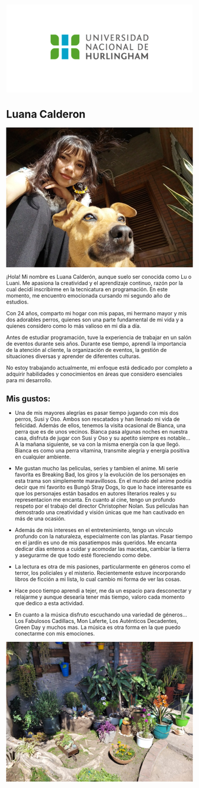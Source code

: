 ![Logo UNAHUR](./assets/UNAHUR.png)

# Luana Calderon 

![Foto Luani](./assets/foto.jpg)

¡Hola! Mi nombre es Luana Calderón, aunque suelo ser conocida como Lu o Luani. Me apasiona la creatividad y el aprendizaje continuo, razón por la cual decidí inscribirme en la tecnicatura en programación. En este momento, me encuentro emocionada cursando mi segundo año de estudios.

Con 24 años, comparto mi hogar con mis papas, mi hermano mayor y mis dos adorables perros, quienes son una parte fundamental de mi vida y a quienes considero como lo más valioso en mi día a día.

Antes de estudiar programación, tuve la  experiencia de trabajar en un salón de eventos durante seis años. Durante ese tiempo, aprendí la importancia de la atención al cliente, la organización de eventos, la gestión de situaciones diversas y aprender de diferentes culturas.

No estoy trabajando actualmente, mi enfoque está dedicado por completo a adquirir habilidades y conocimientos en áreas que considero esenciales para mi desarrollo.


## Mis gustos:

* Una de mis mayores alegrías es pasar tiempo jugando con mis dos perros, Susi y Oso. Ambos son rescatados y han llenado mi vida de felicidad. Además de ellos, tenemos la visita ocasional de Bianca, una perra que es de unos vecinos. Bianca pasa algunas noches en nuestra casa, disfruta de jugar con Susi y Oso y su apetito siempre es notable... A la mañana siguiente, se va con la misma energía con la que llegó. Bianca es como una perra vitamina, transmite alegría y energía positiva en cualquier ambiente.

* Me gustan mucho las peliculas, series y tambien el anime. Mi serie favorita es Breaking Bad, los giros y la evolución de los personajes en esta trama son simplemente maravillosos. 
En el mundo del anime podria decir que mi favorito es Bungō Stray Dogs, lo que lo hace interesante es que los personajes están basados en autores literarios reales y su representacion me encanta. 
En cuanto al cine, tengo un profundo respeto por el trabajo del director Christopher Nolan. Sus películas han demostrado una creatividad y visión únicas que me han cautivado en más de una ocasión.

* Además de mis intereses en el entretenimiento, tengo un vínculo profundo con la naturaleza, especialmente con las plantas. Pasar tiempo en el jardín es uno de mis pasatiempos más queridos. Me encanta dedicar días enteros a cuidar y acomodar las macetas, cambiar la tierra y asegurarme de que todo esté floreciendo como debe. 

* La lectura es otra de mis pasiones, particularmente en géneros como el terror, los policiales y el misterio. Recientemente estuve incorporando libros de ficción a mi lista, lo cual cambio mi forma de ver las cosas.

* Hace poco tiempo aprendi a tejer, me da un espacio para desconectar y relajarme y aunque desearía tener más tiempo, valoro cada momento que dedico a esta actividad.

* En cuanto a la música disfruto escuchando una variedad de géneros... Los Fabulosos Cadillacs, Mon Laferte, Los Auténticos Decadentes, Green Day y muchos mas. La música es otra forma en la que puedo conectarme con mis emociones.

![foto de mi pequeño jardin](./assets/jardin.jpg)
